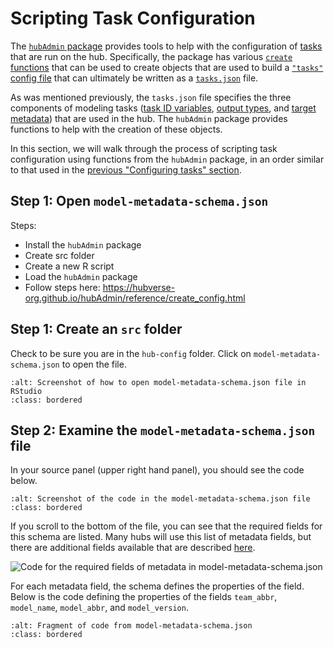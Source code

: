 # Scripting Task Configuration  

The [`hubAdmin` package](https://hubverse-org.github.io/hubAdmin/index.html) provides tools to help with the configuration of [tasks](../user-guide/tasks.md) that are run on the hub. Specifically, the package has various [`create` functions](https://hubverse-org.github.io/hubAdmin/reference/index.html) that can be used to create objects that are used to build a [`"tasks"` config file](https://hubverse-org.github.io/hubAdmin/reference/create_config.html) that can ultimately be written as a [`tasks.json`](#model-tasks-schema) file.  

As was mentioned previously, the `tasks.json` file specifies the three components of modeling tasks ([task ID variables](#task-id-vars), [output types](#output-types), and [target metadata](#target-metadata)) that are used in the hub. The `hubAdmin` package provides functions to help with the creation of these objects.  

In this section, we will walk through the process of scripting task configuration using functions from the `hubAdmin` package, in an order similar to that used in the [previous "Configuring tasks" section](#tasks-json-edits).  

## Step 1: Open `model-metadata-schema.json`  
 


Steps:
- Install the `hubAdmin` package
- Create src folder
- Create a new R script
- Load the `hubAdmin` package
- Follow steps here: https://hubverse-org.github.io/hubAdmin/reference/create_config.html 







## Step 1: Create an `src` folder   

Check to be sure you are in the `hub-config` folder. Click on `model-metadata-schema.json` to open the file.  

```{image} ../images/model-metadata-schema_json.png
:alt: Screenshot of how to open model-metadata-schema.json file in RStudio
:class: bordered
```

## Step 2: Examine the `model-metadata-schema.json` file  

In your source panel (upper right hand panel), you should see the code below.  

```{image} ../images/model-metadata-schema_0.png
:alt: Screenshot of the code in the model-metadata-schema.json file
:class: bordered
```

If you scroll to the bottom of the file, you can see that the required fields for this schema are listed. Many hubs will use this list of metadata fields, but there are additional fields available that are described [here](../user-guide/model-metadata.md).  

![Code for the required fields of metadata in model-metadata-schema.json](../images/model-metadata-schema_1.png)  

For each metadata field, the schema defines the properties of the field. Below is the code defining the properties of the fields `team_abbr`, `model_name`, `model_abbr`, and `model_version`.

```{image} ../images/model-metadata-schema_2.png
:alt: Fragment of code from model-metadata-schema.json
:class: bordered
```

